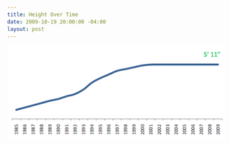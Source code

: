 ```yaml
---
title: Height Over Time
date: 2009-10-19 20:00:00 -04:00
layout: post
---
```


<img src="/images/height-over-time.png" />